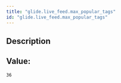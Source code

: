 ```yaml
---
title: "glide.live_feed.max_popular_tags"
id: "glide.live_feed.max_popular_tags"
---
```

## Description



## Value: 
```
36
```